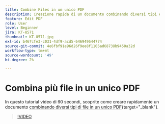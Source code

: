 ```yaml
---
title: Combine Files in un unico PDF
description: Creazione rapida di un documento combinando diversi tipi di file in un unico PDF
feature: Edit PDF
role: User
level: Beginner
jira: KT-8571
thumbnail: KT-8571.jpg
exl-id: b467cfe3-c031-4df9-acd5-646949644774
source-git-commit: 4e6fbf91e96d26f9ee8f1105ad68738b9450a32d
workflow-type: tm+mt
source-wordcount: '49'
ht-degree: 2%

---
```


# Combina più file in un unico PDF

In questo tutorial video di 60 secondi, scoprite come creare rapidamente un documento [combinando diversi tipi di file in un unico PDF](https://www.adobe.com/acrobat/online/merge-pdf.html){target="_blank"}.

>[!VIDEO](https://video.tv.adobe.com/v/3409459?quality=12&learn=on&hidetitle=true&captions=ita)
